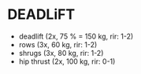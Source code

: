 # DEADLiFT
* deadlift (2x, 75 % = 150 kg, rir: 1-2)
* rows (3x, 60 kg, rir: 1-2)
* shrugs (3x, 80 kg, rir: 1-2)
* hip thrust (2x, 100 kg, rir: 0-1)
